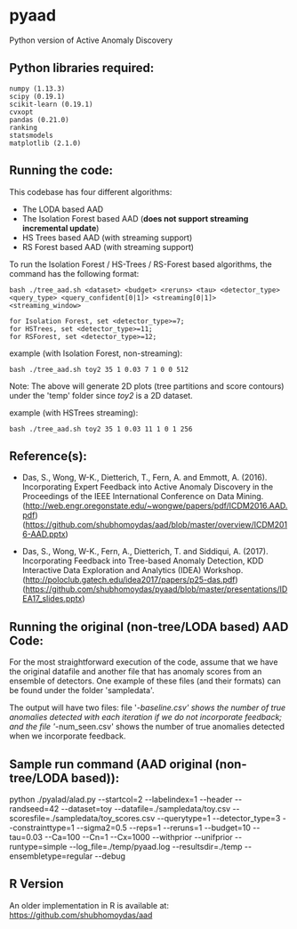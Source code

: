 # pyaad
Python version of Active Anomaly Discovery

Python libraries required:
--------------------------
    numpy (1.13.3)
    scipy (0.19.1)
    scikit-learn (0.19.1)
    cvxopt
    pandas (0.21.0)
    ranking
    statsmodels
    matplotlib (2.1.0)

Running the code:
-----------------
This codebase has four different algorithms:
  - The LODA based AAD
  - The Isolation Forest based AAD (**does not support streaming incremental update**)
  - HS Trees based AAD (with streaming support)
  - RS Forest based AAD (with streaming support)

To run the Isolation Forest / HS-Trees / RS-Forest based algorithms, the command has the following format:

    bash ./tree_aad.sh <dataset> <budget> <reruns> <tau> <detector_type> <query_type> <query_confident[0|1]> <streaming[0|1]> <streaming_window>

    for Isolation Forest, set <detector_type>=7; 
    for HSTrees, set <detector_type>=11;
    for RSForest, set <detector_type>=12;

example (with Isolation Forest, non-streaming):

    bash ./tree_aad.sh toy2 35 1 0.03 7 1 0 0 512

Note: The above will generate 2D plots (tree partitions and score contours) under the 'temp' folder since <i>toy2</i> is a 2D dataset.

example (with HSTrees streaming):

    bash ./tree_aad.sh toy2 35 1 0.03 11 1 0 1 256


Reference(s):
-------------
  - Das, S., Wong, W-K., Dietterich, T., Fern, A. and Emmott, A. (2016). Incorporating Expert Feedback into Active Anomaly Discovery in the Proceedings of the IEEE International Conference on Data Mining. (http://web.engr.oregonstate.edu/~wongwe/papers/pdf/ICDM2016.AAD.pdf)
  (https://github.com/shubhomoydas/aad/blob/master/overview/ICDM2016-AAD.pptx)

  - Das, S., Wong, W-K., Fern, A., Dietterich, T. and Siddiqui, A. (2017). Incorporating Feedback into Tree-based Anomaly Detection, KDD Interactive Data Exploration and Analytics (IDEA) Workshop.
  (http://poloclub.gatech.edu/idea2017/papers/p25-das.pdf)
  (https://github.com/shubhomoydas/pyaad/blob/master/presentations/IDEA17_slides.pptx)


Running the original (non-tree/LODA based) AAD Code:
----------------------------------------------------
For the most straightforward execution of the code, assume that we have the original datafile and another file that has anomaly scores from an ensemble of detectors. One example of these files (and their formats) can be found under the folder 'sampledata'.

The output will have two files: file '*-baseline.csv' shows the number of true anomalies detected with each iteration if we do not incorporate feedback; and the file '*-num_seen.csv' shows the number of true anomalies detected when we incorporate feedback.

Sample run command (AAD original (non-tree/LODA based)):
--------------------------------------------------------
python ./pyalad/alad.py --startcol=2 --labelindex=1 --header --randseed=42 --dataset=toy --datafile=./sampledata/toy.csv --scoresfile=./sampledata/toy_scores.csv --querytype=1 --detector_type=3 --constrainttype=1 --sigma2=0.5 --reps=1 --reruns=1 --budget=10 --tau=0.03 --Ca=100 --Cn=1 --Cx=1000 --withprior --unifprior --runtype=simple --log_file=./temp/pyaad.log --resultsdir=./temp --ensembletype=regular --debug

R Version
---------
An older implementation in R is available at: https://github.com/shubhomoydas/aad
